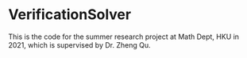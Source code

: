 # VerificationSolver

This is the code for the summer research project at Math Dept, HKU in 2021, which is supervised by Dr. Zheng Qu.